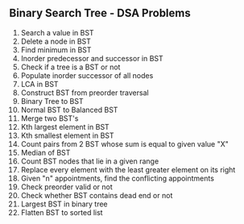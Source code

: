 ## Binary Search Tree -  DSA Problems
1. Search a value in BST
2. Delete a node in BST
3. Find minimum in BST
4. Inorder predecessor and successor in BST
5. Check if a tree is a BST or not
6. Populate inorder successor of all nodes
7. LCA in BST
8. Construct BST from preorder traversal
9. Binary Tree to BST
10. Normal BST to Balanced BST
11. Merge two BST's
12. Kth largest element in BST
13. Kth smallest element in BST
14. Count pairs from 2 BST whose sum is equal to given value "X"
15. Median of BST
16. Count BST nodes that lie in a given range
17. Replace every element with the least greater element on its right
18. Given "n" appointments, find the conflicting appointments
19. Check preorder valid or not
20. Check whether BST contains dead end or not
21. Largest BST in binary tree
22. Flatten BST to sorted list
